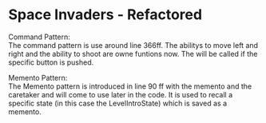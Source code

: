 Space Invaders - Refactored
==============

Command Pattern:  
The command pattern is use around line 366ff. The abilitys to move left and right and the ability to shoot are owne funtions now. The will be called if the specific button is pushed. 

Memento Pattern:  
The Memento pattern is introduced in line 90 ff with the memento and the caretaker and will come to use later in the code. It is used to recall a specific state (in this case the LevelIntroState) which is saved as a memento. 
